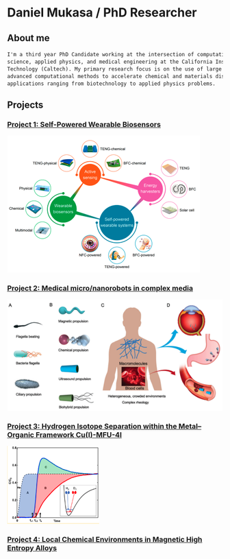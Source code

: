 # Daniel Mukasa / PhD Researcher

## About me
```markdown
I'm a third year PhD Candidate working at the intersection of computational materials 
science, applied physics, and medical engineering at the California Institute of 
Technology (Caltech). My primary research focus is on the use of large data sets and 
advanced computational methods to accelerate chemical and materials discovery with 
applications ranging from biotechnology to applied physics problems.
```

## Projects 

### [Project 1: Self-Powered Wearable Biosensors](https://pubs.acs.org/doi/pdf/10.1021/accountsmr.1c00002)
![](/images/Self_powered_wearabels.png)



### [Project 2: Medical micro/nanorobots in complex media](https://pubs.rsc.org/en/content/articlepdf/2020/cs/d0cs00309c)
![](/images/Medical_micro-nanao_robots.png)


### [Project 3: Hydrogen Isotope Separation within the Metal–Organic Framework Cu(I)-MFU-4l](https://pubs.acs.org/doi/abs/10.1021/acs.jpcc.9b09332)
![](/images/Hydrogen_isotope_separation.png)

### [Project 4: Local Chemical Environments in Magnetic High Entropy Alloys](https://ui.adsabs.harvard.edu/abs/2018APS..MARB06013M/abstract)





